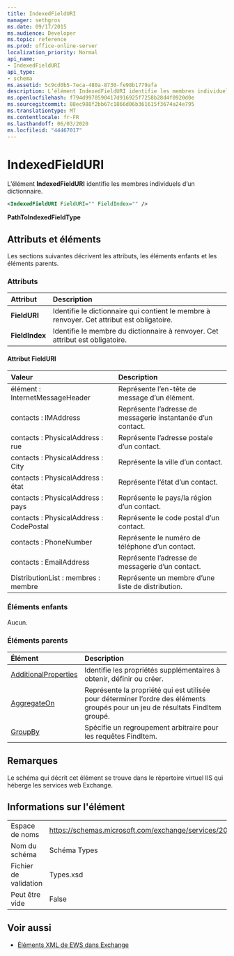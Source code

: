 ```yaml
---
title: IndexedFieldURI
manager: sethgros
ms.date: 09/17/2015
ms.audience: Developer
ms.topic: reference
ms.prod: office-online-server
localization_priority: Normal
api_name:
- IndexedFieldURI
api_type:
- schema
ms.assetid: 5c9cd0b5-7eca-480a-8730-fe98b1779afa
description: L’élément IndexedFieldURI identifie les membres individuels d’un dictionnaire.
ms.openlocfilehash: f794d9970590417d916925f7258b28d4f0920d0e
ms.sourcegitcommit: 88ec988f2bb67c1866d06b361615f3674a24e795
ms.translationtype: MT
ms.contentlocale: fr-FR
ms.lasthandoff: 06/03/2020
ms.locfileid: "44467017"
---
```

# <a name="indexedfielduri"></a>IndexedFieldURI

L’élément **IndexedFieldURI** identifie les membres individuels d’un dictionnaire. 
  
```xml
<IndexedFieldURI FieldURI="" FieldIndex="" />
```

 **PathToIndexedFieldType**
## <a name="attributes-and-elements"></a>Attributs et éléments

Les sections suivantes décrivent les attributs, les éléments enfants et les éléments parents.
  
### <a name="attributes"></a>Attributs

|**Attribut**|**Description**|
|:-----|:-----|
|**FieldURI** <br/> |Identifie le dictionnaire qui contient le membre à renvoyer. Cet attribut est obligatoire.  <br/> |
|**FieldIndex** <br/> |Identifie le membre du dictionnaire à renvoyer. Cet attribut est obligatoire.  <br/> |
   
#### <a name="fielduri-attribute"></a>Attribut FieldURI

|**Valeur**|**Description**|
|:-----|:-----|
|élément : InternetMessageHeader  <br/> |Représente l’en-tête de message d’un élément.  <br/> |
|contacts : IMAddress  <br/> |Représente l’adresse de messagerie instantanée d’un contact.  <br/> |
|contacts : PhysicalAddress : rue  <br/> |Représente l’adresse postale d’un contact.  <br/> |
|contacts : PhysicalAddress : City  <br/> |Représente la ville d’un contact.  <br/> |
|contacts : PhysicalAddress : état  <br/> |Représente l’état d’un contact.  <br/> |
|contacts : PhysicalAddress : pays  <br/> |Représente le pays/la région d’un contact.  <br/> |
|contacts : PhysicalAddress : CodePostal  <br/> |Représente le code postal d’un contact.  <br/> |
|contacts : PhoneNumber  <br/> |Représente le numéro de téléphone d’un contact.  <br/> |
|contacts : EmailAddress  <br/> |Représente l’adresse de messagerie d’un contact.  <br/> |
|DistributionList : membres : membre  <br/> |Représente un membre d’une liste de distribution.  <br/> |
   
### <a name="child-elements"></a>Éléments enfants

Aucun.
  
### <a name="parent-elements"></a>Éléments parents

|**Élément**|**Description**|
|:-----|:-----|
|[AdditionalProperties](additionalproperties.md) <br/> |Identifie les propriétés supplémentaires à obtenir, définir ou créer.  <br/> |
|[AggregateOn](aggregateon.md) <br/> |Représente la propriété qui est utilisée pour déterminer l’ordre des éléments groupés pour un jeu de résultats FindItem groupé.  <br/> |
|[GroupBy](groupby.md) <br/> |Spécifie un regroupement arbitraire pour les requêtes FindItem.  <br/> |
   
## <a name="remarks"></a>Remarques

Le schéma qui décrit cet élément se trouve dans le répertoire virtuel IIS qui héberge les services web Exchange.
  
## <a name="element-information"></a>Informations sur l'élément

|||
|:-----|:-----|
|Espace de noms  <br/> |https://schemas.microsoft.com/exchange/services/2006/types  <br/> |
|Nom du schéma  <br/> |Schéma Types  <br/> |
|Fichier de validation  <br/> |Types.xsd  <br/> |
|Peut être vide  <br/> |False  <br/> |
   
## <a name="see-also"></a>Voir aussi



- [Éléments XML de EWS dans Exchange](ews-xml-elements-in-exchange.md)

